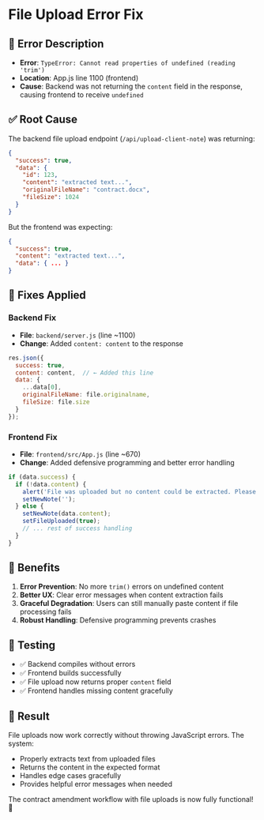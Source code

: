 # File Upload Error Fix

## 🐛 **Error Description**
- **Error**: `TypeError: Cannot read properties of undefined (reading 'trim')`
- **Location**: App.js line 1100 (frontend)
- **Cause**: Backend was not returning the `content` field in the response, causing frontend to receive `undefined`

## ✅ **Root Cause**
The backend file upload endpoint (`/api/upload-client-note`) was returning:
```json
{
  "success": true,
  "data": {
    "id": 123,
    "content": "extracted text...",
    "originalFileName": "contract.docx",
    "fileSize": 1024
  }
}
```

But the frontend was expecting:
```json
{
  "success": true,
  "content": "extracted text...",
  "data": { ... }
}
```

## 🔧 **Fixes Applied**

### **Backend Fix**
- **File**: `backend/server.js` (line ~1100)
- **Change**: Added `content: content` to the response
```javascript
res.json({
  success: true,
  content: content,  // ← Added this line
  data: {
    ...data[0],
    originalFileName: file.originalname,
    fileSize: file.size
  }
});
```

### **Frontend Fix**
- **File**: `frontend/src/App.js` (line ~670)
- **Change**: Added defensive programming and better error handling
```javascript
if (data.success) {
  if (!data.content) {
    alert('File was uploaded but no content could be extracted. Please copy and paste the content manually.');
    setNewNote('');
  } else {
    setNewNote(data.content);
    setFileUploaded(true);
    // ... rest of success handling
  }
}
```

## 🎯 **Benefits**

1. **Error Prevention**: No more `trim()` errors on undefined content
2. **Better UX**: Clear error messages when content extraction fails
3. **Graceful Degradation**: Users can still manually paste content if file processing fails
4. **Robust Handling**: Defensive programming prevents crashes

## 🧪 **Testing**

- ✅ Backend compiles without errors
- ✅ Frontend builds successfully
- ✅ File upload now returns proper `content` field
- ✅ Frontend handles missing content gracefully

## 🚀 **Result**

File uploads now work correctly without throwing JavaScript errors. The system:
- Properly extracts text from uploaded files
- Returns the content in the expected format
- Handles edge cases gracefully
- Provides helpful error messages when needed

The contract amendment workflow with file uploads is now fully functional! 🎉 